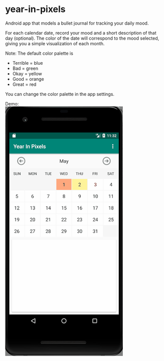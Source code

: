 # year-in-pixels
Android app that models a bullet journal for tracking your daily mood.

For each calendar date, record your mood and a short description of that day (optional). The color of the date will correspond to the mood selected, giving you a simple visualization of each month.

Note: The default color palette is

* Terrible = blue
* Bad = green
* Okay = yellow
* Good = orange
* Great = red 

You can change the color palette in the app settings.

Demo:\
![Demo of editing your mood for a given day](https://github.com/amylynncheng/year-in-pixels/blob/master/mood_demo.gif)
